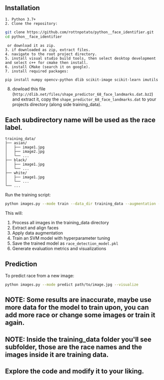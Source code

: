 ## Installation
```text
1. Python 3.7+
2. Clone the repository:
```
```bash
git clone https://github.com/rottnpotato/python__face_identifier.git
cd python__face_identifier
```
```text
 or download it as zip.
3. if downloaded as zip, extract files.
4. navigate to the root project directory.
5. install visual studio build tools, then select desktop development and select c++ for cmake then install.
6. install CMake (search it on google).
7. install required packages:
```
```bash
pip install numpy opencv-python dlib scikit-image scikit-learn imutils matplotlib tqdm joblib
```
8. dowload this file (`http://dlib.net/files/shape_predictor_68_face_landmarks.dat.bz2`) and extract it, copy the `shape_predictor_68_face_landmarks.dat` to your projects directory (along side training_data).

## Each subdirectory name will be used as the race label.
```
training_data/
├── asian/
│   ├── image1.jpg
│   ├── image2.jpg
│   └── ...
├── black/
│   ├── image1.jpg
│   └── ...
├── white/
│   ├── image1.jpg
│   └── ...
└── ...
```

Run the training script:

```bash
python images.py --mode train --data_dir training_data --augmentation --aug_factor 15 
```


This will:
1. Process all images in the training_data directory
2. Extract and align faces
3. Apply data augmentation
4. Train an SVM model with hyperparameter tuning
5. Save the trained model as `race_detection_model.pkl`
6. Generate evaluation metrics and visualizations

## Prediction

To predict race from a new image:

```bash
python images.py --mode predict path/to/image.jpg --visualize
```

## NOTE: Some results are inaccurate, maybe use more data for the model to train upon, you can add more race or change some images or train it again.
## NOTE: Inside the training_data folder you'll see subfolder, those are the race names and the images inside it are training data.
## Explore the code and modify it to your liking. 


